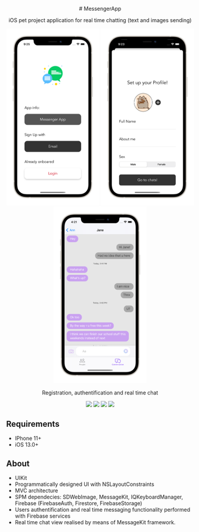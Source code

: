 <p align="center">
# MessengerApp
<br />
    <p align="center">
        iOS pet project application for real time chatting (text and images sending)
    </p>
</p>
<p align="center">

<img src= "Screenshots/auth.png" width="250">
<img src= "Screenshots/set_up_profile.png" width="250">
<img src= "Screenshots/chat.png" width="250">

</p>
    <p align="center">
        Registration, authentification and real time chat 
    </p>
</p>
    <p align="center">
    
<img src= "Screenshots/MessengerAppSignUp.gif" width="150">
<img src= "Screenshots/MessengerAppSignIp.gif" width="150">
<img src= "Screenshots/realtimechatAnn.gif" width="150">
<img src= "Screenshots/realltimechatJane.gif" width="150">

</p>

## Requirements
- IPhone 11+
- iOS 13.0+

## About
- UIKit
- Programmatically designed UI with NSLayoutConstraints
- MVC architecture
- SPM dependecies: SDWebImage, MessageKit, IQKeyboardManager, Firebase (FirebaseAuth, Firestore, FirebaseStorage)
- Users authentification and real time messaging functionality performed with Firebase services
- Real time chat view realised by means of MessageKit framework.
</p>

